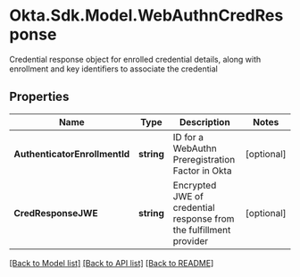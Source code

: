 # Okta.Sdk.Model.WebAuthnCredResponse
Credential response object for enrolled credential details, along with enrollment and key identifiers to associate the credential

## Properties

Name | Type | Description | Notes
------------ | ------------- | ------------- | -------------
**AuthenticatorEnrollmentId** | **string** | ID for a WebAuthn Preregistration Factor in Okta | [optional] 
**CredResponseJWE** | **string** | Encrypted JWE of credential response from the fulfillment provider | [optional] 

[[Back to Model list]](../README.md#documentation-for-models) [[Back to API list]](../README.md#documentation-for-api-endpoints) [[Back to README]](../README.md)

